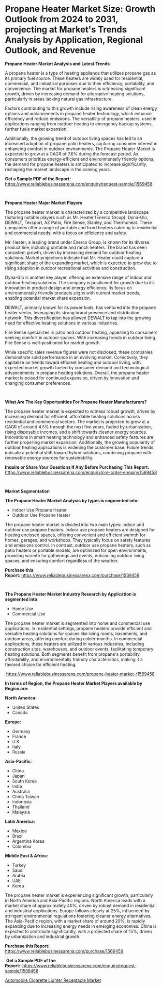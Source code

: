 <p><h1>Propane Heater Market Size: Growth Outlook from 2024 to 2031, projecting at Market's Trends Analysis by Application, Regional Outlook, and Revenue</h1></p><p><strong>Propane Heater Market Analysis and Latest Trends</strong></p>
<p><p>A propane heater is a type of heating appliance that utilizes propane gas as its primary fuel source. These heaters are widely used for residential, commercial, and industrial purposes due to their efficiency, portability, and convenience. The market for propane heaters is witnessing significant growth, driven by increasing demand for alternative heating solutions, particularly in areas lacking natural gas infrastructure.</p><p>Factors contributing to this growth include rising awareness of clean energy options and advancements in propane heater technology, which enhance efficiency and reduce emissions. The versatility of propane heaters, used in applications ranging from outdoor heating to emergency backup systems, further fuels market expansion. </p><p>Additionally, the growing trend of outdoor living spaces has led to an increased adoption of propane patio heaters, capturing consumer interest in enhancing comfort in outdoor environments. The Propane Heater Market is expected to grow at a CAGR of 7.6% during the forecast period. As consumers prioritize energy-efficient and environmentally friendly options, the demand for propane heaters is anticipated to increase significantly, reshaping the market landscape in the coming years.</p></p>
<p><strong>Get a Sample PDF of the Report:&nbsp;</strong> <a href="https://www.reliablebusinessarena.com/enquiry/request-sample/1569458?utm_campaign=1841&utm_medium=2&utm_source=Github&utm_content=ia&utm_term=29122024&utm_id=propane-heater">https://www.reliablebusinessarena.com/enquiry/request-sample/1569458</a></p>
<p>&nbsp;</p>
<p><strong>Propane Heater Major Market Players</strong></p>
<p><p>The propane heater market is characterized by a competitive landscape featuring notable players such as Mr. Heater (Enerco Group), Dyna-Glo, DEWALT, Texsport, AZ Patio, Fire Sense, Stanley, and Thermoheat. These companies offer a range of portable and fixed heaters catering to residential and commercial needs, with a focus on efficiency and safety.</p><p>Mr. Heater, a leading brand under Enerco Group, is known for its diverse product line, including portable and ranch heaters. The brand has seen consistent growth, driven by increasing demand for outdoor heating solutions. Market projections indicate that Mr. Heater could capture a significant share of the expanding market, which is expected to grow due to rising adoption in outdoor recreational activities and construction.</p><p>Dyna-Glo is another key player, offering an extensive range of indoor and outdoor heating solutions. The company is positioned for growth due to its innovation in product design and energy efficiency. Its focus on environmentally friendly products aligns with current market trends, enabling potential market share expansion.</p><p>DEWALT, primarily known for its power tools, has ventured into the propane heater sector, leveraging its strong brand presence and distribution network. This diversification has allowed DEWALT to tap into the growing need for effective heating solutions in various industries.</p><p>Fire Sense specializes in patio and outdoor heating, appealing to consumers seeking comfort in outdoor spaces. With increasing trends in outdoor living, Fire Sense is well-positioned for market growth.</p><p>While specific sales revenue figures were not disclosed, these companies demonstrate solid performance in an evolving market. Collectively, they capitalize on trends toward efficient heating and outdoor living, with expected market growth fueled by consumer demand and technological advancements in propane heating solutions. Overall, the propane heater market is poised for continued expansion, driven by innovation and changing consumer preferences.</p></p>
<p>&nbsp;</p>
<p><strong>What Are The Key Opportunities For Propane Heater Manufacturers?</strong></p>
<p><p>The propane heater market is expected to witness robust growth, driven by increasing demand for efficient, affordable heating solutions across residential and commercial sectors. The market is projected to grow at a CAGR of around 4.5% through the next five years, fueled by urbanization, rising disposable incomes, and a shift towards cleaner energy sources. Innovations in smart heating technology and enhanced safety features are further propelling market expansion. Additionally, the growing popularity of outdoor heating applications is widening the customer base. Future trends indicate a potential shift toward hybrid solutions, combining propane with renewable energy sources for sustainability.</p></p>
<p><strong>Inquire or Share Your Questions If Any Before Purchasing This Report:</strong> <a href="https://www.reliablebusinessarena.com/enquiry/pre-order-enquiry/1569458?utm_campaign=1841&utm_medium=2&utm_source=Github&utm_content=ia&utm_term=29122024&utm_id=propane-heater">https://www.reliablebusinessarena.com/enquiry/pre-order-enquiry/1569458</a></p>
<p>&nbsp;</p>
<p><strong>Market Segmentation</strong></p>
<p><strong>The Propane Heater Market Analysis by types is segmented into:</strong></p>
<p><ul><li>Indoor Use Propane Heater</li><li>Outdoor Use Propane Heater</li></ul></p>
<p><p>The propane heater market is divided into two main types: indoor and outdoor use propane heaters. Indoor use propane heaters are designed for heating enclosed spaces, offering convenient and efficient warmth for homes, garages, and workshops. They typically focus on safety features and emissions control. In contrast, outdoor use propane heaters, such as patio heaters or portable models, are optimized for open environments, providing warmth for gatherings and events, enhancing outdoor living spaces, and ensuring comfort regardless of the weather.</p></p>
<p><strong>Purchase this Report:&nbsp;</strong><a href="https://www.reliablebusinessarena.com/purchase/1569458?utm_campaign=1841&utm_medium=2&utm_source=Github&utm_content=ia&utm_term=29122024&utm_id=propane-heater">https://www.reliablebusinessarena.com/purchase/1569458</a></p>
<p>&nbsp;</p>
<p><strong>The Propane Heater Market Industry Research by Application is segmented into:</strong></p>
<p><ul><li>Home Use</li><li>Commercial Use</li></ul></p>
<p><p>The propane heater market is segmented into home and commercial use applications. In residential settings, propane heaters provide efficient and versatile heating solutions for spaces like living rooms, basements, and outdoor areas, offering comfort during colder months. In commercial applications, these heaters are utilized in various industries, including construction sites, warehouses, and outdoor events, facilitating temporary heating solutions. Both segments benefit from propane's portability, affordability, and environmentally friendly characteristics, making it a favored choice for efficient heating.</p></p>
<p><a href="https://www.reliablebusinessarena.com/propane-heater-market-r1569458?utm_campaign=1841&utm_medium=2&utm_source=Github&utm_content=ia&utm_term=29122024&utm_id=propane-heater">&nbsp;https://www.reliablebusinessarena.com/propane-heater-market-r1569458</a></p>
<p><strong>In terms of Region, the Propane Heater Market Players available by Region are:</strong></p>
<p>
    <p> <strong> North America: </strong>
        <ul>
            <li>United States</li>
            <li>Canada</li>
        </ul>
        </p> 
    <p> <strong> Europe: </strong>
        <ul>
            <li>Germany</li>
            <li>France</li>
            <li>U.K.</li>
            <li>Italy</li>
            <li>Russia</li>
        </ul>
        </p> 
    <p> <strong> Asia-Pacific: </strong>
        <ul>
            <li>China</li>
            <li>Japan</li>
            <li>South Korea</li>
            <li>India</li>
            <li>Australia</li>
            <li>China Taiwan</li>
            <li>Indonesia</li>
            <li>Thailand</li>
            <li>Malaysia</li>
        </ul>
        </p> 
    <p> <strong> Latin America: </strong>
        <ul>
            <li>Mexico</li>
            <li>Brazil</li>
            <li>Argentina Korea</li>
            <li>Colombia</li>
        </ul>
        </p> 
    <p> <strong> Middle East & Africa: </strong>
        <ul>
            <li>Turkey</li>
            <li>Saudi</li>
            <li>Arabia</li>
            <li>UAE</li>
            <li>Korea</li>
        </ul>
    </p>
    </p>
<p><p>The propane heater market is experiencing significant growth, particularly in North America and Asia-Pacific regions. North America leads with a market share of approximately 40%, driven by robust demand in residential and industrial applications. Europe follows closely at 25%, influenced by stringent environmental regulations fostering cleaner energy alternatives. The Asia-Pacific region, with a market share of around 20%, is rapidly expanding due to increasing energy needs in emerging economies. China is expected to contribute significantly, with a projected share of 15%, driven by urbanization and industrial growth.</p></p>
<p><strong>Purchase this Report: </strong><a href="https://www.reliablebusinessarena.com/purchase/1569458?utm_campaign=1841&utm_medium=2&utm_source=Github&utm_content=ia&utm_term=29122024&utm_id=propane-heater">https://www.reliablebusinessarena.com/purchase/1569458</a></p>
<p>&nbsp;<strong>Get a Sample PDF of the Report:&nbsp;&nbsp;</strong><a href="https://www.reliablebusinessarena.com/enquiry/request-sample/1569458?utm_campaign=1841&utm_medium=2&utm_source=Github&utm_content=ia&utm_term=29122024&utm_id=propane-heater">https://www.reliablebusinessarena.com/enquiry/request-sample/1569458</a></p>
<p><strong></strong></p>
<p><p><a href="https://github.com/julyju69/Market-Research-Report-List-5/blob/main/automobile-cigarette-lighter-receptacle-market.md?utm_campaign=1841&utm_medium=2&utm_source=Github&utm_content=ia&utm_term=29122024&utm_id=propane-heater">Automobile Cigarette Lighter Receptacle Market</a></p></p>